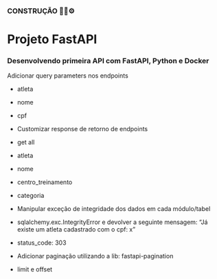 ### CONSTRUÇÃO 🚧📖⚙️


# Projeto FastAPI
### Desenvolvendo primeira API com FastAPI, Python e Docker

 Adicionar query parameters nos endpoints

 - atleta
 - nome
 - cpf

- Customizar response de retorno de endpoints
- get all
- atleta
- nome
- centro_treinamento
 - categoria
- Manipular exceção de integridade dos dados em cada módulo/tabel

- sqlalchemy.exc.IntegrityError e devolver a seguinte mensagem: “Já existe um atleta cadastrado com o cpf: x”

- status_code: 303

- Adicionar paginação utilizando a lib: fastapi-pagination
- limit e offset
